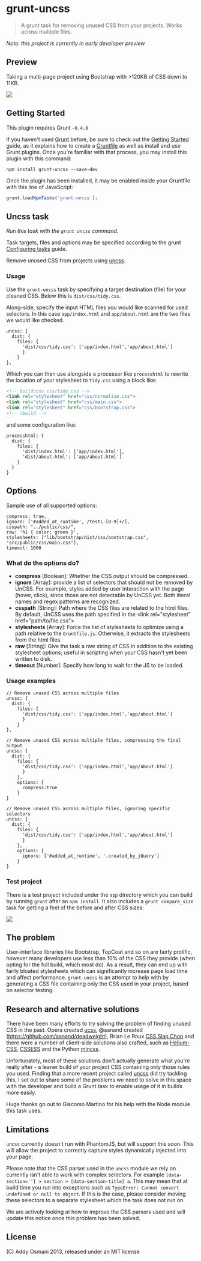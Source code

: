 # grunt-uncss

>A grunt task for removing unused CSS from your projects. Works across multiple files.

*Note: this project is currently in early developer preview*

## Preview

Taking a multi-page project using Bootstrap with >120KB of CSS down to 11KB. 

![](http://i.imgur.com/uhWMALH.gif)

## Getting Started

This plugin requires Grunt `~0.4.0`

If you haven't used [Grunt](http://gruntjs.com/) before, be sure to check out the [Getting Started](http://gruntjs.com/getting-started) guide, as it explains how to create a [Gruntfile](http://gruntjs.com/sample-gruntfile) as well as install and use Grunt plugins. Once you're familiar with that process, you may install this plugin with this command:

```shell
npm install grunt-uncss --save-dev
```

Once the plugin has been installed, it may be enabled inside your Gruntfile with this line of JavaScript:

```js
grunt.loadNpmTasks('grunt-uncss');
```

## Uncss task

_Run this task with the `grunt uncss` command._

Task targets, files and options may be specified according to the grunt [Configuring tasks](http://gruntjs.com/configuring-tasks) guide.

Remove unused CSS from projects using [uncss](https://github.com/giakki/uncss).

### Usage

Use the `grunt-uncss` task by specifying a target destination (file) for your cleaned CSS. Below this is `dist/css/tidy.css`. 

Along-side, specify the input HTML files you would like scanned for used selectors. In this case `app/index.html` and `app/about.html` are the two files we would like checked.

```shell
uncss: {
  dist: {
    files: {
      'dist/css/tidy.css': ['app/index.html','app/about.html']
      }
    }
},
```

Which you can then use alongside a processor like `processhtml` to
rewrite the location of your stylesheet to `tidy.css` using a block
like:

```html
<!-- build:css css/tidy.css -->
<link rel="stylesheet" href="css/normalize.css">
<link rel="stylesheet" href="css/main.css">
<link rel="stylesheet" href="css/bootstrap.css">
<!-- /build -->
```

and some configuration like:

```shell
processhtml: {
  dist: {
    files: {
      'dist/index.html': ['app/index.html'],
      'dist/about.html': ['app/about.html']
    }
  }
}
```

## Options

Sample use of all supported options:

```
compress: true,
ignore: ['#added_at_runtime', /test\-[0-9]+/],
csspath: "../public/css/",
raw: 'h1 { color: green }',
stylesheets: ["lib/bootstrap/dist/css/bootstrap.css", "src/public/css/main.css"],
timeout: 1000
```

### What do the options do?

- __compress__ [Boolean]: Whether the CSS output should be compressed.
- __ignore__ [Array]: provide a list of selectors that should not be removed by UnCSS. For example, styles added by user interaction with the page (hover, click), since those are not detectable by UnCSS yet. Both literal names and regex patterns are recognized.
- __csspath__ [String]: Path where the CSS files are related to the html files. By default, UnCSS uses the path specified in the <link rel="stylesheet" href="path/to/file.css"\>
- __stylesheets__ [Array]: Force the list of stylesheets to optimize using a path relative to the `Gruntfile.js`. Otherwise, it extracts the stylesheets from the html files.
- __raw__ [String]: Give the task a raw string of CSS in addition to the existing stylesheet options; useful in scripting when your CSS hasn't yet been written to disk.
- __timeout__ [Number]: Specify how long to wait for the JS to be loaded.

### Usage examples

```shell
// Remove unused CSS across multiple files
uncss: {
  dist: {
    files: {
      'dist/css/tidy.css': ['app/index.html','app/about.html']
      }
    }
},
```

```shell
// Remove unused CSS across multiple files, compressing the final output
uncss: {
  dist: {
    files: {
      'dist/css/tidy.css': ['app/index.html','app/about.html']
      }
    },
    options: {
      compress:true
    }
}
```

```shell
// Remove unused CSS across multiple files, ignoring specific selectors
uncss: {
  dist: {
    files: {
      'dist/css/tidy.css': ['app/index.html','app/about.html']
      }
    },
    options: {
      ignore: ['#added_at_runtime', '.created_by_jQuery']
    }
}
```


### Test project

There is a test project included under the `app` directory which you can build by running `grunt` after an `npm install`. It also includes a `grunt compare_size` task for getting a feel of the before and after CSS sizes:

![](http://i.imgur.com/bUseCPh.png)


## The problem

User-interface libraries like Bootstrap, TopCoat and so on are fairly prolific, however many developers
use less than 10% of the CSS they provide (when opting for the full build, which most do). As a result, they can 
end up with fairly bloated stylesheets which can significantly increase page load time and affect performance. 
`grunt-uncss` is an attempt to help with by generating a CSS file containing only the CSS used in your project,
based on selector testing.

## Research and alternative solutions

There have been many efforts to try solving the problem of finding unused CSS in the past. Opera created 
[ucss](https://github.com/operasoftware/ucss), @aanand created (https://github.com/aanand/deadweight), 
Brian Le Roux [CSS Slap Chop](https://github.com/brianleroux/css-slap-chop) and there were a number of 
client-side solutions also crafted, such as [Helium-CSS](https://github.com/geuis/helium-css), 
[CSSESS](https://github.com/driverdan/cssess) and the Python [mincss](http://www.peterbe.com/plog/mincss).

Unfortunately, most of these solutions don't actually generate what you're really after - a leaner build 
of your project CSS containing only those rules you used. Finding that a more recent project called 
[uncss](https://github.com/giakki/uncss) did try tackling this, I set out to share some of the problems we
need to solve in this space with the developer and build a Grunt task to enable usage of it in builds more
easily.

Huge thanks go out to Giacomo Martino for his help with the Node module this task uses.


## Limitations

`uncss` currently doesn't run with PhantomJS, but will support this soon. This will allow the project to correctly capture styles dynamically injected into your page. 

Please note that the CSS parser used in the `uncss` module we rely on currently isn't able to work with complex selectors. For example `[data-section=''] > section > [data-section-title] a`. This may mean that at build time you run into exceptions such as `TypeError: Cannot convert undefined or null to object`. If this is the case, please consider moving these selectors to a separate stylesheet which the task does not run on.

We are actively looking at how to improve the CSS parsers used and will update this notice once this problem has been solved.

## License

(C) Addy Osmani 2013, released under an MIT license

